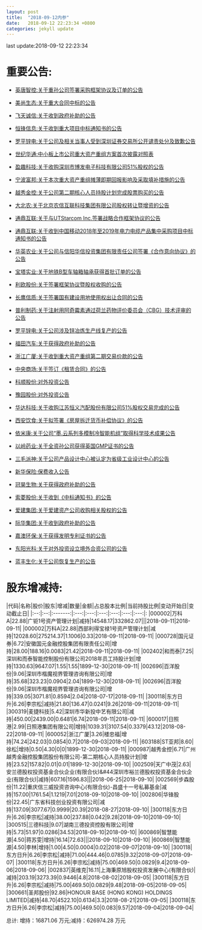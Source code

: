 ```yaml
---
layout: post
title:  "2018-09-12内参"
date:   2018-09-12 22:23:34 +0800
categories: jekyll update
---
```

last update:2018-09-12 22:23:34
# 重要公告: 
 
* [英唐智控:关于重孙公司签署采购框架协议及订单的公告](http://www.cninfo.com.cn/finalpage/2018-09-12/1205432735.PDF)

* [美尚生态:关于重大合同中标的公告](http://www.cninfo.com.cn/finalpage/2018-09-12/1205432268.PDF)

* [飞天诚信:关于收到政府补助的公告](http://www.cninfo.com.cn/finalpage/2018-09-12/1205432042.PDF)

* [恒锋信息:关于收到重大项目中标通知书的公告](http://www.cninfo.com.cn/finalpage/2018-09-12/1205431494.PDF)

* [罗平锌电:关于公司及相关当事人受到深圳证券交易所公开谴责处分及致歉公告](http://www.cninfo.com.cn/finalpage/2018-09-12/1205431386.PDF)

* [世纪华通:中小板上市公司重大资产重组方案首次披露对照表](http://www.cninfo.com.cn/finalpage/2018-09-12/1205431205.PDF)

* [盈趣科技:关于收购深圳市博发电子科技有限公司51%股权的公告](http://www.cninfo.com.cn/finalpage/2018-09-12/1205431216.PDF)

* [宁波富邦:关于本次重大资产重组摊薄即期回报影响及采取填补措施的公告](http://www.cninfo.com.cn/finalpage/2018-09-12/1205430645.PDF)

* [越秀金控:关于公司第二期核心人员持股计划完成股票购买的公告](http://www.cninfo.com.cn/finalpage/2018-09-12/1205430627.PDF)

* [大北农:关于北京农信互联科技集团有限公司股权转让暨增资的公告](http://www.cninfo.com.cn/finalpage/2018-09-12/1205430619.PDF)

* [通鼎互联:关于与UTStarcom Inc.签署战略合作框架协议的公告](http://www.cninfo.com.cn/finalpage/2018-09-12/1205430605.PDF)

* [通鼎互联:关于收到中国移动2018年至2019年电力电缆产品集中采购项目中标通知书的公告](http://www.cninfo.com.cn/finalpage/2018-09-12/1205430604.PDF)

* [华英农业:关于公司与信阳华信投资集团有限责任公司签署《合作意向协议》的公告](http://www.cninfo.com.cn/finalpage/2018-09-12/1205430603.PDF)

* [宝塔实业:关于地铁B型车轴箱轴承获得首批订单的公告](http://www.cninfo.com.cn/finalpage/2018-09-12/1205430598.PDF)

* [利欧股份:关于签署框架协议暨股权收购的公告](http://www.cninfo.com.cn/finalpage/2018-09-12/1205430592.PDF)

* [长鹰信质:关于签署国有建设用地使用权出让合同的公告](http://www.cninfo.com.cn/finalpage/2018-09-12/1205430575.PDF)

* [普利制药:关于注射用阿奇霉素通过荷兰药物评价委员会（CBG）技术评审的公告](http://www.cninfo.com.cn/finalpage/2018-09-12/1205430553.PDF)

* [罗平锌电:关于公司涉及锌冶炼生产线复产的公告](http://www.cninfo.com.cn/finalpage/2018-09-12/1205430548.PDF)

* [福田汽车:关于获得政府补助的公告](http://www.cninfo.com.cn/finalpage/2018-09-12/1205430542.PDF)

* [浙江广厦:关于收到重大资产重组第二期交易价款的公告](http://www.cninfo.com.cn/finalpage/2018-09-12/1205430447.PDF)

* [中央商场:关于签订《租赁合同》的公告](http://www.cninfo.com.cn/finalpage/2018-09-12/1205430440.PDF)

* [科顺股份:对外投资公告](http://www.cninfo.com.cn/finalpage/2018-09-12/1205430332.PDF)

* [豫园股份:对外投资公告](http://www.cninfo.com.cn/finalpage/2018-09-12/1205430282.PDF)

* [华达科技:关于收购江苏恒义汽配股份有限公司51%股权交易完成的公告](http://www.cninfo.com.cn/finalpage/2018-09-12/1205430183.PDF)

* [西安饮食:关于拟签署《房屋拆迁货币补偿协议》的公告](http://www.cninfo.com.cn/finalpage/2018-09-12/1205430127.PDF)

* [依米康:关于公司“墨.云系列多模制冷智能机组”取得科学技术成果公告](http://www.cninfo.com.cn/finalpage/2018-09-12/1205430099.PDF)

* [以岭药业:关于全资孙公司获得英国GMP证书的公告](http://www.cninfo.com.cn/finalpage/2018-09-12/1205429924.PDF)

* [三毛派神:关于公司产品设计中心被认定为省级工业设计中心的公告](http://www.cninfo.com.cn/finalpage/2018-09-12/1205429912.PDF)

* [新华保险:保费收入公告](http://www.cninfo.com.cn/finalpage/2018-09-12/1205429896.PDF)

* [冠昊生物:关于获得政府补助的公告](http://www.cninfo.com.cn/finalpage/2018-09-12/1205429847.PDF)

* [索菱股份:关于收到《中标通知书》的公告](http://www.cninfo.com.cn/finalpage/2018-09-12/1205429735.PDF)

* [爱建集团:关于爱建资产公司收购相关股权的公告](http://www.cninfo.com.cn/finalpage/2018-09-12/1205429692.PDF)

* [际华集团:关于收到政府补助的公告](http://www.cninfo.com.cn/finalpage/2018-09-12/1205429676.PDF)

* [嘉澳环保:关于获得发明专利证书的公告](http://www.cninfo.com.cn/finalpage/2018-09-12/1205429668.PDF)

* [东阳光科:关于对外投资设立境外合资公司的公告](http://www.cninfo.com.cn/finalpage/2018-09-12/1205429603.PDF)

* [蓝丰生化:关于公司恢复生产的公告](http://www.cninfo.com.cn/finalpage/2018-09-12/1205429490.PDF)

# 股东增减持: 
 
|代码|名称|股价|股东|增减|数量|金额|占总股本比例|当前持股比例|变动开始日|变动截止日|
|:--:|:--:|:-------:|:---:|:---:|:---:|:---:|:---:|:---:|:
|000002|万科A|22.88|广钜1号资产管理计划|减持|14548.17|332862.07|||2018-09-11|2018-09-11|
|000002|万科A|22.88|西部利得宝禄1号资产管理计划|减持|12028.60|275214.37|1.1006|0.33|2018-09-11|2018-09-11|
|000728|国元证券|6.72|安徽国元金融控股集团有限责任公司|增持|28.00|188.16|0.0083|21.42|2018-09-11|2018-09-11|
|002402|和而泰|7.25|深圳和而泰智能控制股份有限公司2018年员工持股计划|增持|1330.63|9647.07|1.55|1.55|1899-12-30|2018-09-11|
|002696|百洋股份|9.06|深圳市楷魔视界管理咨询有限公司|增持|35.68|323.23|0.0904|2.04|1899-12-30|2018-09-11|
|002696|百洋股份|9.06|深圳市楷魔视界管理咨询有限公司|增持|339.05|3071.81|0.8594|2.04|2018-07-17|2018-09-11|
|300118|东方日升|6.26|李宗松|减持|21.80|136.47|0.0241|9.26|2018-09-11|2018-09-11|
|300319|麦捷科技|5.42|深圳市华新投中艺有限公司|减持|450.00|2439.00|0.6481|6.74|2018-09-11|2018-09-11|
|600017|日照港|2.99|日照港集团有限公司|增持|1039.31|3107.54|0.3379|43.12|2018-08-22|2018-09-11|
|600052|浙江广厦|3.26|楼忠福|增持|74.24|242.03|0.0854|0.7|2018-09-03|2018-09-11|
|603188|ST亚邦|8.60|徐松|增持|0.50|4.30|0|0|1899-12-30|2018-09-11|
|000987|越秀金控|6.71|广州越秀金融控股集团股份有限公司-第二期核心人员持股计划|增持|23.52|157.82|0.01|0.01|1899-12-30|2018-09-10|
|002509|天广中茂|2.63|安兰德股权投资基金合伙企业(有限合伙)&amp;#44深圳市裕兰德股权投资基金合伙企业(有限合伙)|减持|607.16|1596.83|||2018-06-25|2018-09-10|
|002569|步森股份|11.22|重庆信三威投资咨询中心(有限合伙)-昌盛十一号私募基金|减持|157.00|1761.54|1.1219|7.01|2018-09-10|2018-09-10|
|002806|华锋股份|22.45|广东省科技创业投资有限公司|减持|137.09|3077.67|0.9999|20.39|2018-08-27|2018-09-10|
|300118|东方日升|6.26|李宗松|减持|38.00|237.88|0.042|9.28|2018-09-10|2018-09-10|
|300515|三德科技|9.07|湖南三德投资控股有限公司|增持|5.73|51.97|0.0286|34.53|2018-09-10|2018-09-10|
|600869|智慧能源|4.50|蒋苏雯|增持|16.14|72.63|||2018-09-10|2018-09-10|
|600869|智慧能源|4.50|李林|增持|1.00|4.50|0.0004|0.02|2018-09-07|2018-09-10|
|300118|东方日升|6.26|李宗松|减持|71.00|444.46|0.0785|9.32|2018-09-07|2018-09-07|
|300118|东方日升|6.26|李宗松|减持|75.00|469.50|0.0829|9.4|2018-09-06|2018-09-06|
|002837|英维克|16.11|上海秉原旭股权投资发展中心(有限合伙)|减持|203.19|3273.39|0.9446|4.8|2018-08-02|2018-09-05|
|300118|东方日升|6.26|李宗松|减持|75.00|469.50|0.0829|9.48|2018-09-05|2018-09-05|
|300661|圣邦股份|92.86|HONOUR BASE (HONG KONG) HOLDINGS LIMITED|减持|48.70|4522.10|0.6134|3.3|2018-08-21|2018-09-05|
|300118|东方日升|6.26|李宗松|减持|75.00|469.50|0.083|9.57|2018-09-04|2018-09-04|

 总计:
增持：16871.06 万元;减持：626974.28 万元